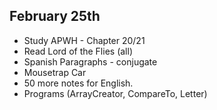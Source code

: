 ## February 25th

- Study APWH - Chapter 20/21
- Read Lord of the Flies (all)
- Spanish Paragraphs - conjugate
- Mousetrap Car
- 50 more notes for English. 
- Programs (ArrayCreator, CompareTo, Letter)

